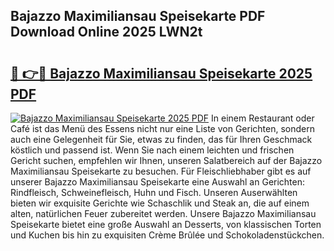 ## Bajazzo Maximiliansau Speisekarte PDF Download Online 2025 LWN2t

# <h2><a href="http://gc6n50.nevu.top/?p=Bajazzo+Maximiliansau+Speisekarte">🔗 👉🔴 Bajazzo Maximiliansau Speisekarte 2025 PDF</a></h2>

[![Bajazzo Maximiliansau Speisekarte 2025 PDF](https://i.imgur.com/dBaPXMq.png)](http://gc6n50.nevu.top/?p=Bajazzo+Maximiliansau+Speisekarte)
In einem Restaurant oder Café ist das Menü des Essens nicht nur eine Liste von Gerichten, sondern auch eine Gelegenheit für Sie, etwas zu finden, das für Ihren Geschmack köstlich und passend ist. Wenn Sie nach einem leichten und frischen Gericht suchen, empfehlen wir Ihnen, unseren Salatbereich auf der Bajazzo Maximiliansau Speisekarte zu besuchen. Für Fleischliebhaber gibt es auf unserer Bajazzo Maximiliansau Speisekarte eine Auswahl an Gerichten: Rindfleisch, Schweinefleisch, Huhn und Fisch. Unseren Auserwählten bieten wir exquisite Gerichte wie Schaschlik und Steak an, die auf einem alten, natürlichen Feuer zubereitet werden. Unsere Bajazzo Maximiliansau Speisekarte bietet eine große Auswahl an Desserts, von klassischen Torten und Kuchen bis hin zu exquisiten Crème Brûlée und Schokoladenstückchen.
